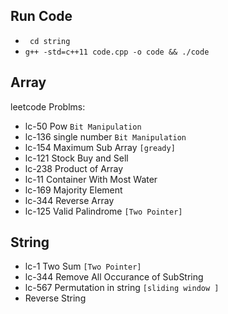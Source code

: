 ##    Run Code 

<!-- ctr + alt + B -->
<!-- ctr + option + B -->

-   ` cd string`
-    `g++ -std=c++11 code.cpp -o code && ./code`
<!-- -    `g++ -std=c++11 code.cpp && ./a.out` -->


## Array 

leetcode Problms:

- lc-50 Pow `Bit Manipulation`
- lc-136 single number `Bit Manipulation`
- lc-154 Maximum Sub Array `[gready]`
- lc-121 Stock Buy and Sell
- lc-238 Product of Array
- lc-11 Container With Most Water
- lc-169 Majority Element
- lc-344 Reverse Array
- lc-125 Valid Palindrome `[Two Pointer]`


## String

- lc-1 Two Sum `[Two Pointer]`
- lc-344 Remove All Occurance of SubString 
- lc-567 Permutation in string `[sliding window ]`
- Reverse String